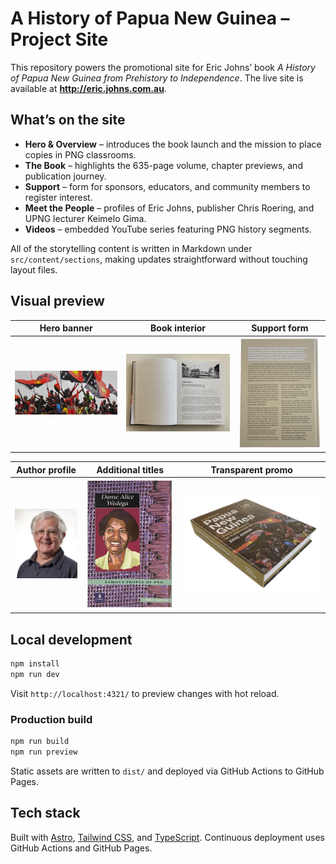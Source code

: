 # A History of Papua New Guinea – Project Site

This repository powers the promotional site for Eric Johns’ book *A History of Papua New Guinea from Prehistory to Independence*. The live site is available at **http://eric.johns.com.au**.

## What’s on the site

- **Hero & Overview** – introduces the book launch and the mission to place copies in PNG classrooms.
- **The Book** – highlights the 635-page volume, chapter previews, and publication journey.
- **Support** – form for sponsors, educators, and community members to register interest.
- **Meet the People** – profiles of Eric Johns, publisher Chris Roering, and UPNG lecturer Keimelo Gima.
- **Videos** – embedded YouTube series featuring PNG history segments.

All of the storytelling content is written in Markdown under `src/content/sections`, making updates straightforward without touching layout files.

## Visual preview

| Hero banner | Book interior | Support form |
|-------------|---------------|--------------|
| ![Crowd celebrating Papua New Guinea](public/images/banner.jpg) | ![Chapter spread from the book](public/images/book-chapt1-01.png) | ![Support form example](public/images/book-back.png) |

| Author profile | Additional titles | Transparent promo |
|----------------|-------------------|-------------------|
| ![Eric Johns portrait](public/images/eric-johns.png) | ![Dame Alice Wedega cover](public/images/famous-png-books-01-dame-alice-wedega.png) | ![Angled book promo](public/images/book-promo-transparent.png) |

## Local development

```bash
npm install
npm run dev
```

Visit `http://localhost:4321/` to preview changes with hot reload.

### Production build

```bash
npm run build
npm run preview
```

Static assets are written to `dist/` and deployed via GitHub Actions to GitHub Pages.

## Tech stack

Built with [Astro](https://astro.build), [Tailwind CSS](https://tailwindcss.com), and [TypeScript](https://www.typescriptlang.org/). Continuous deployment uses GitHub Actions and GitHub Pages.
